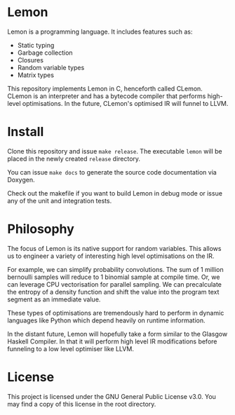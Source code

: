 # Lemon

Lemon is a programming language. It includes features such as:

- Static typing
- Garbage collection
- Closures
- Random variable types
- Matrix types

This repository implements Lemon in C, henceforth called CLemon. CLemon is an interpreter and has a bytecode compiler that performs high-level optimisations. In the future, CLemon's optimised IR will funnel to LLVM.

# Install

Clone this repository and issue `make release`. The executable `lemon` will be placed in the newly created `release` directory.

You can issue `make docs` to generate the source code documentation via Doxygen.

Check out the makefile if you want to build Lemon in debug mode or issue any of the unit and integration tests.

# Philosophy

The focus of Lemon is its native support for random variables. This allows us to engineer a variety of interesting high level optimisations on the IR.

For example, we can simplify probability convolutions. The sum of 1 million bernoulli samples will reduce to 1 binomial sample at compile time. Or, we can leverage CPU vectorisation for parallel sampling. We can precalculate the entropy of a density function and shift the value into the program text segment as an immediate value.

These types of optimisations are tremendously hard to perform in dynamic languages like Python which depend heavily on runtime information.

In the distant future, Lemon will hopefully take a form similar to the Glasgow Haskell Compiler. In that it will perform high level IR modifications before funneling to a low level optimiser like LLVM.

# License

This project is licensed under the GNU General Public License v3.0. You may find a copy of this license in the root directory.
